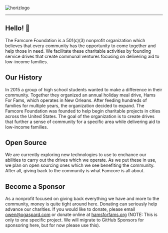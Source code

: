 ![horizlogo](https://github.com/famcorefoundation/.github/assets/45181517/83ba0443-b6cd-4204-ba35-821a3d817eb5)

---
## Hello! 👋
The Famcore Foundation is a 501(c)(3) nonprofit organization which believes that every community has the opportunity to come together and help those in need. We facilitate these charitable activities by founding service drives that create communal ventures focusing on delivering aid to low-income families.
## Our History
In 2015 a group of high school students wanted to make a difference in their community. Together they organized an annual holiday meal drive, Hams For Fams, which operates in New Orleans. After feeding hundreds of families for multiple years, the organization decided to expand. The Famcore Foundation was founded to help begin charitable projects in cities across the United States. The goal of the organization is to create drives that further a sense of community for a specific area while delivering aid to low-income families.
## Open Source
We are currently exploring new technologies to use to enchance our abilities to carry out the drives which we operate. As we put these in use, we plan on open sourcing ones which we see benefiting the community. After all, giving back to the community is what Famcore is all about.
## Become a Sponsor
As a nonprofit focused on giving back everything we have and more to the community, money is quite tight around here. Donating can seriously help advance our charities. If you would like to donate, please email [owen@ogaspard.com](mailto:owen@ogaspard.com) or donate online at [hamsforfams.org](https://www.hamsforfams.org/new-orleans-drive.html) (NOTE: This is only to one specific project. We will migrate to GitHub Sponsors for sponsoring here, but for now please use this).
